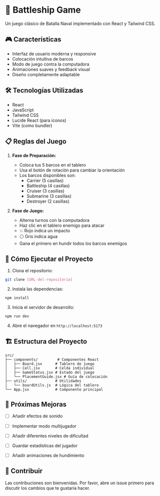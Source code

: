 # 🚢 Battleship Game

Un juego clásico de Batalla Naval implementado con React y Tailwind CSS.

## 🎮 Características

- Interfaz de usuario moderna y responsive
- Colocación intuitiva de barcos
- Modo de juego contra la computadora
- Animaciones suaves y feedback visual
- Diseño completamente adaptable

## 🛠️ Tecnologías Utilizadas

- React
- JavaScript
- Tailwind CSS
- Lucide React (para íconos)
- Vite (como bundler)

## 📋 Reglas del Juego

1. **Fase de Preparación:**
   - Coloca tus 5 barcos en el tablero
   - Usa el botón de rotación para cambiar la orientación
   - Los barcos disponibles son:
     - Carrier (5 casillas)
     - Battleship (4 casillas)
     - Cruiser (3 casillas)
     - Submarine (3 casillas)
     - Destroyer (2 casillas)

2. **Fase de Juego:**
   - Alterna turnos con la computadora
   - Haz clic en el tablero enemigo para atacar
   - 💥 Rojo indica un impacto
   - ⚪ Gris indica agua
   - Gana el primero en hundir todos los barcos enemigos

## 🚀 Cómo Ejecutar el Proyecto

1. Clona el repositorio:
```bash
git clone [URL-del-repositorio]
```

2. Instala las dependencias:
```bash
npm install
```

3. Inicia el servidor de desarrollo:
```bash
npm run dev
```

4. Abre el navegador en `http://localhost:5173`

## 🏗️ Estructura del Proyecto

```
src/
├── components/         # Componentes React
│   ├── Board.jsx      # Tablero de juego
│   ├── Cell.jsx       # Celda individual
│   ├── GameStatus.jsx # Estado del juego
│   └── PlacementGuide.jsx # Guía de colocación
├── utils/             # Utilidades
│   └── boardUtils.js  # Lógica del tablero
└── App.jsx            # Componente principal
```

## 🎯 Próximas Mejoras

- [ ] Añadir efectos de sonido
- [ ] Implementar modo multijugador
- [ ] Añadir diferentes niveles de dificultad
- [ ] Guardar estadísticas del jugador
- [ ] Añadir animaciones de hundimiento


## 👥 Contribuir

Las contribuciones son bienvenidas. Por favor, abre un issue primero para discutir los cambios que te gustaría hacer.